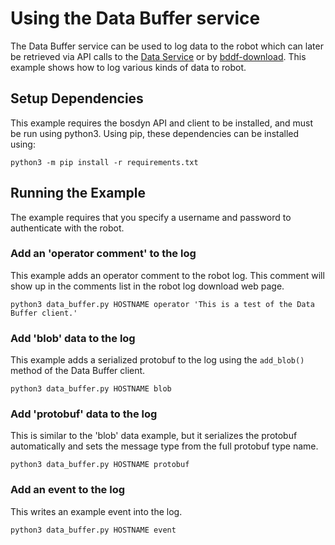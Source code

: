 <!--
Copyright (c) 2022 Boston Dynamics, Inc.  All rights reserved.

Downloading, reproducing, distributing or otherwise using the SDK Software
is subject to the terms and conditions of the Boston Dynamics Software
Development Kit License (20191101-BDSDK-SL).
-->

# Using the Data Buffer service

The Data Buffer service can be used to log data to the robot which can later be retrieved via API calls to the [Data Service](../data_service/README.md) or by [bddf-download](../bddf_download/README.md).  This example shows how to log various kinds of data to robot.


## Setup Dependencies

This example requires the bosdyn API and client to be installed, and must be run using python3. Using pip, these dependencies can be installed using:
```
python3 -m pip install -r requirements.txt
```

## Running the Example

The example requires that you specify a username and password to authenticate with the robot.

### Add an 'operator comment' to the log

This example adds an operator comment to the robot log.  This comment will show up in the comments list in the robot log download web page.
```
python3 data_buffer.py HOSTNAME operator 'This is a test of the Data Buffer client.'
```

### Add 'blob' data to the log

This example adds a serialized protobuf to the log using the `add_blob()` method of the Data Buffer client.
```
python3 data_buffer.py HOSTNAME blob
```

### Add 'protobuf' data to the log

This is similar to the 'blob' data example, but it serializes the protobuf automatically and sets the message type from the full protobuf type name.
```
python3 data_buffer.py HOSTNAME protobuf
```

### Add an event to the log

This writes an example event into the log.
```
python3 data_buffer.py HOSTNAME event
```
